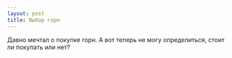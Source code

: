 ```yaml
---
layout: post 
title: Выбор горн 
--- 
```

Давно мечтал о покупке горн. А вот теперь не могу определиться, стоит ли покупать или нет?
